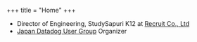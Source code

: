 +++
title = "Home"
+++

- Director of Engineering, StudySapuri K12 at [Recruit Co., Ltd](https://www.recruit.co.jp/)
- [Japan Datadog User Group](https://datadog-jp.connpass.com/) Organizer
